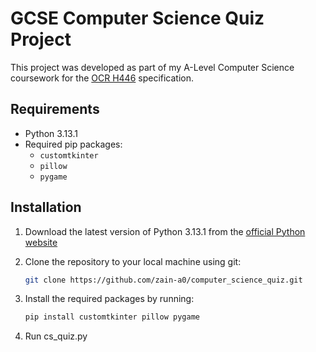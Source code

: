 # GCSE Computer Science Quiz Project

This project was developed as part of my A-Level Computer Science coursework for the [OCR H446](https://www.ocr.org.uk/images/170844-specification-accredited-a-level-gce-computer-science-h446.pdf) specification.

## Requirements

- Python 3.13.1
- Required pip packages:
  - `customtkinter`
  - `pillow`
  - `pygame`

## Installation

1. Download the latest version of Python 3.13.1 from the [official Python website](https://www.python.org/downloads/)

2. Clone the repository to your local machine using git:
    ```bash 
    git clone https://github.com/zain-a0/computer_science_quiz.git

3. Install the required packages by running:
    ```bash
    pip install customtkinter pillow pygame

4. Run cs_quiz.py
